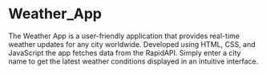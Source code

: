 # Weather_App
The Weather App is a user-friendly application that provides real-time weather updates for any city worldwide. Developed using HTML, CSS, and JavaScript the app fetches data from the  RapidAPI. Simply enter a city name to get the latest weather conditions displayed in an intuitive interface.
